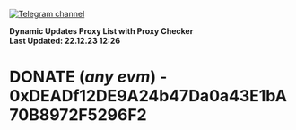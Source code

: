 [![Telegram channel](https://img.shields.io/endpoint?url=https://runkit.io/damiankrawczyk/telegram-badge/branches/master?url=https://t.me/n4z4v0d)](https://t.me/n4z4v0d) 

**Dynamic Updates Proxy List with Proxy Checker**  
**Last Updated: 22.12.23 12:26**

# DONATE (_any evm_) - 0xDEADf12DE9A24b47Da0a43E1bA70B8972F5296F2
